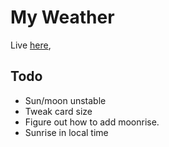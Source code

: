 # My Weather

Live [here](https//myweather.henrikfogelberg.com),

## Todo
- Sun/moon unstable
- Tweak card size
- Figure out how to add moonrise.
- Sunrise in local time
